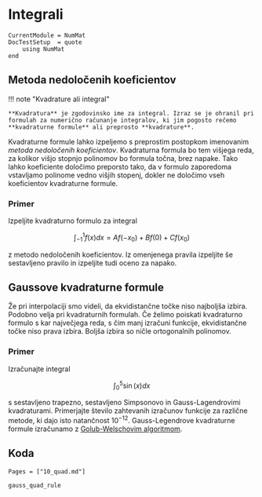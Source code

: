 # Integrali

```@meta
CurrentModule = NumMat
DocTestSetup  = quote
    using NumMat
end
```

## Metoda nedoločenih koeficientov
!!! note "Kvadrature ali integral"

    **Kvadratura** je zgodovinsko ime za integral. Izraz se je ohranil pri formulah za numerično računanje integralov, ki jim pogosto rečemo **kvadraturne formule** ali preprosto **kvadrature**.

Kvadraturne formule lahko izpeljemo s preprostim postopkom imenovanim *metoda nedoločenih koeficientov*. Kvadraturna formula bo tem višjega reda, za kolikor višjo stopnjo polinomov bo formula točna, brez napake. Tako lahko koeficiente določimo preporsto tako, da v formulo zaporedoma vstavljamo polinome vedno višjih stopenj, dokler ne določimo vseh koeficientov kvadraturne formule.

### Primer
Izpeljite kvadraturno formulo za integral

```math 
\int_{-1}^1 f(x)dx = Af(-x_0)+Bf(0)+Cf(x_0)
```

z metodo nedoločenih koeficientov. Iz omenjenega pravila izpeljite še sestavljeno pravilo in izpeljite tudi oceno za napako.

## Gaussove kvadraturne formule

Že pri interpolaciji smo videli, da ekvidistančne točke niso najboljša izbira. Podobno velja pri kvadraturnih formulah. Če želimo poiskati kvadraturno formulo s kar največjega reda, s čim manj izračuni funkcije, ekvidistančne točke niso prava izbira. Boljša izbira so ničle ortogonalnih polinomov.

### Primer

Izračunajte integral 
   
```math
\int_0^5\sin(x)dx
```   
s sestavljeno trapezno, sestavljeno Simpsonovo in Gauss-Lagendrovimi kvadraturami. 
Primerjajte število zahtevanih izračunov funkcije za različne
metode, ki dajo isto natančnost $10^{-12}$. Gauss-Legendrove kvadraturne
formule izračunamo z [Golub-Welschovim algoritmom](https://en.wikipedia.org/wiki/Gaussian_quadrature#The_Golub-Welsch_algorithm). 

## Koda

```@index
Pages = ["10_quad.md"]
```

```@docs
gauss_quad_rule
```